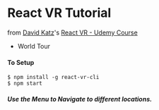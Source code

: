 # React VR Tutorial

from [David Katz](http://davidtkatz.com)'s [React VR - Udemy Course](https://www.udemy.com/react-vr)
* World Tour

#### To Setup

```
$ npm install -g react-vr-cli
$ npm start
```

##### Use the Menu to Navigate to different locations. 
